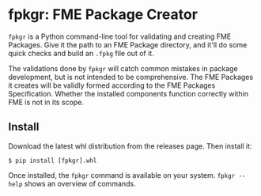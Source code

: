 # fpkgr: FME Package Creator

`fpkgr` is a Python command-line tool for validating and creating FME Packages.
Give it the path to an FME Package directory, and it'll do some quick checks
and build an `.fpkg` file out of it.

The validations done by `fpkgr` will catch common mistakes in package development,
but is not intended to be comprehensive. The FME Packages it creates will be
validly formed according to the FME Packages Specification.
Whether the installed components function correctly within FME is not in its scope.


## Install

Download the latest whl distribution from the releases page. Then install it:

```
$ pip install [fpkgr].whl
```

Once installed, the `fpkgr` command is available on your system.
`fpkgr --help` shows an overview of commands.
